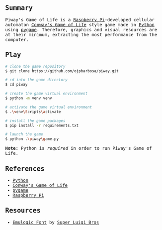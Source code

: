 <samp>
  <h2>Summary</h2>
  <p>
    Piway's Game of Life is a <a href="https://www.raspberrypi.org/">Raspberry Pi</a>-developed cellular automaton <a href="https://en.wikipedia.org/wiki/Conway%27s_Game_of_Life">Conway's Game of Life</a> style game made in <a href="https://www.python.org/">Python</a> using <a href="https://www.pygame.org/">pygame</a>. Therefore, graphics and visual resources are at their minimum, extracting the most performance from the computer.
  </p>
  <h2>Play</h2>

  ```bash
  # clone the game repository
  $ git clone https://github.com/ojpbarbosa/piway.git

  # cd into the game directory
  $ cd piway

  # create the game virtual environment
  $ python -m venv venv

  # activate the game virtual environment
  $ .\venv\Scripts\activate

  # install the game packages
  $ pip install -r requirements.txt

  # launch the game
  $ python .\piway\game.py
  ```
  <b>Note:</b> Python is <i>required</i> in order to run Piway's Game of Life.

  <h2>References</h2>
  <ul>
    <li><a href="https://www.python.org/">Python</a></li>
    <li><a href="https://en.wikipedia.org/wiki/Conway%27s_Game_of_Life">Conway's Game of Life</a></li>
    <li><a href="https://www.pygame.org/">pygame</a></li>
    <li><a href="https://www.raspberrypi.org/">Raspberry Pi</a></li>
  </ul>

  <h2>Resources</h2>
  <ul>
    <li><a href="http://www.superluigibros.com/downloads/fonts/emulogic_font.zip">Emulogic Font</a> by <a href="http://www.superluigibros.com/">Super Luigi Bros</a>
  </ul>
</samp>
